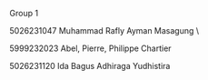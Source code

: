 Group 1


5026231047 Muhammad Rafly Ayman Masagung \\

5999232023 Abel, Pierre, Philippe Chartier

5026231120 Ida Bagus Adhiraga Yudhistira

